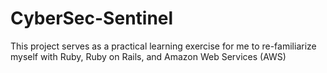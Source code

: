 # CyberSec-Sentinel
This project serves as a practical learning exercise for me to re-familiarize myself with Ruby, Ruby on Rails, and Amazon Web Services (AWS)
